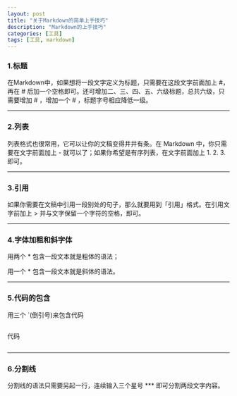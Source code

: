 ```yaml
---
layout: post
title: "关于Markdown的简单上手技巧"
description: "Markdown的上手技巧"
categories: [工具]
tags: [工具, markdown]
---
```


###  1.标题
在Markdown中，如果想将一段文字定义为标题，只需要在这段文字前面加上 #，再在 # 后加一个空格即可。还可增加二、三、四、五、六级标题，总共六级，只需要增加 # ，增加一个 # ，标题字号相应降低一级。

***
### 2.列表

列表格式也很常用，它可以让你的文稿变得井井有条。在 Markdown 中，你只需要在文字前面加上 -   就可以了；如果你希望是有序列表，在文字前面加上 1. 2. 3. 即可。

***
### 3.引用

如果你需要在文稿中引用一段别处的句子，那么就要用到「引用」格式。在引用文字前加上 > 并与文字保留一个字符的空格，即可。

***
### 4.字体加粗和斜字体

用两个 * 包含一段文本就是粗体的语法；

用一个 * 包含一段文本就是斜体的语法。

***

### 5.代码的包含
用三个 `(倒引号)来包含代码
```
```

代码

```
```

***
### 6.分割线
分割线的语法只需要另起一行，连续输入三个星号 *** 即可分割两段文字内容。

